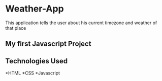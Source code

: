 # Weather-App
This application tells the user about his current timezone and weather of that place
## My first Javascript Project
## Technologies Used
*HTML
*CSS
*Javascript
